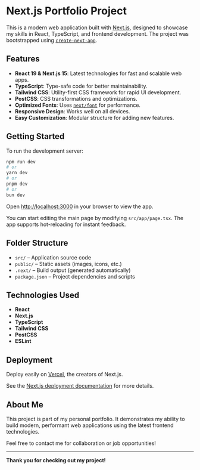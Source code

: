 # Next.js Portfolio Project

This is a modern web application built with [Next.js](https://nextjs.org), designed to showcase my skills in React, TypeScript, and frontend development. The project was bootstrapped using [`create-next-app`](https://nextjs.org/docs/app/api-reference/cli/create-next-app).

## Features

- **React 19 & Next.js 15**: Latest technologies for fast and scalable web apps.
- **TypeScript**: Type-safe code for better maintainability.
- **Tailwind CSS**: Utility-first CSS framework for rapid UI development.
- **PostCSS**: CSS transformations and optimizations.
- **Optimized Fonts**: Uses [`next/font`](https://nextjs.org/docs/app/building-your-application/optimizing/fonts) for performance.
- **Responsive Design**: Works well on all devices.
- **Easy Customization**: Modular structure for adding new features.

## Getting Started

To run the development server:

```bash
npm run dev
# or
yarn dev
# or
pnpm dev
# or
bun dev
```

Open [http://localhost:3000](http://localhost:3000) in your browser to view the app.

You can start editing the main page by modifying `src/app/page.tsx`. The app supports hot-reloading for instant feedback.

## Folder Structure

- `src/` – Application source code
- `public/` – Static assets (images, icons, etc.)
- `.next/` – Build output (generated automatically)
- `package.json` – Project dependencies and scripts

## Technologies Used

- **React**
- **Next.js**
- **TypeScript**
- **Tailwind CSS**
- **PostCSS**
- **ESLint**

## Deployment

Deploy easily on [Vercel](https://vercel.com/new?utm_medium=default-template&filter=next.js&utm_source=create-next-app&utm_campaign=create-next-app-readme), the creators of Next.js.

See the [Next.js deployment documentation](https://nextjs.org/docs/app/building-your-application/deploying) for more details.

## About Me

This project is part of my personal portfolio. It demonstrates my ability to build modern, performant web applications using the latest frontend technologies.

Feel free to contact me for collaboration or job opportunities!

---

**Thank you for checking out my project!**
